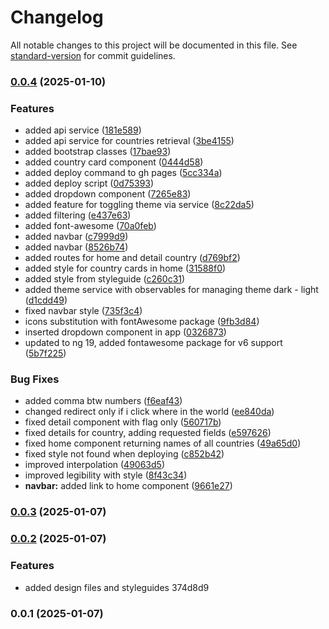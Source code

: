 # Changelog

All notable changes to this project will be documented in this file. See [standard-version](https://github.com/conventional-changelog/standard-version) for commit guidelines.

### [0.0.4](https://github.com/giorginogreg/rest-countries-api/compare/v0.0.3...v0.0.4) (2025-01-10)


### Features

* added api service ([181e589](https://github.com/giorginogreg/rest-countries-api/commit/181e5896348da16c1606154ec2b6ff9a9693f277))
* added api service for countries retrieval ([3be4155](https://github.com/giorginogreg/rest-countries-api/commit/3be415572c01f90b4784cb7dd265710d53aaa4a0))
* added bootstrap classes ([17bae93](https://github.com/giorginogreg/rest-countries-api/commit/17bae93e7ceb23417168d658fcb2d8c6696886ec))
* added country card component ([0444d58](https://github.com/giorginogreg/rest-countries-api/commit/0444d5877ba557faca221a6113b63df660486a23))
* added deploy command to gh pages ([5cc334a](https://github.com/giorginogreg/rest-countries-api/commit/5cc334ac581c39b7089915e343effea2ff899485))
* added deploy script ([0d75393](https://github.com/giorginogreg/rest-countries-api/commit/0d75393bbc5b30f2d2c04f3c4a8c6c8d0dcf3bb8))
* added dropdown component ([7265e83](https://github.com/giorginogreg/rest-countries-api/commit/7265e83b4488d7f9584ac6b8948a4fcc7dd4e2c5))
* added feature for toggling theme via service ([8c22da5](https://github.com/giorginogreg/rest-countries-api/commit/8c22da5492e8922b481bc7f5c3639864f3412282))
* added filtering ([e437e63](https://github.com/giorginogreg/rest-countries-api/commit/e437e63cc9915e94cf00ebc91b832b613cb25471))
* added font-awesome ([70a0feb](https://github.com/giorginogreg/rest-countries-api/commit/70a0feb13ce8abdf429271ede90bcef48bfefea3))
* added navbar ([c7999d9](https://github.com/giorginogreg/rest-countries-api/commit/c7999d90868ed2afe477f7813e4b3fd75f920d3c))
* added navbar ([8526b74](https://github.com/giorginogreg/rest-countries-api/commit/8526b748f16b3c74bf9aa71f02b3e686fef2af2c))
* added routes for home and detail country ([d769bf2](https://github.com/giorginogreg/rest-countries-api/commit/d769bf2d7f49fae9fe707735f7ed21f4eec52edc))
* added style for country cards in home ([31588f0](https://github.com/giorginogreg/rest-countries-api/commit/31588f07a691f88cebb03237b11ec2a338ad5460))
* added style from styleguide ([c260c31](https://github.com/giorginogreg/rest-countries-api/commit/c260c318fa7791c5fd4b0c98f717db5bdbf47fd2))
* added theme service with observables for managing theme dark - light ([d1cdd49](https://github.com/giorginogreg/rest-countries-api/commit/d1cdd49a4c48661bfbc97a6db7bc0b18706be195))
* fixed navbar style ([735f3c4](https://github.com/giorginogreg/rest-countries-api/commit/735f3c4de0c64321199dc2af4f731d8f95efb254))
* icons substitution with fontAwesome package ([9fb3d84](https://github.com/giorginogreg/rest-countries-api/commit/9fb3d8485b30aeeb28633e22dfa929a740b3d33d))
* inserted dropdown component in app ([0326873](https://github.com/giorginogreg/rest-countries-api/commit/0326873d69bfbb4616642eefdd1150cfb7ab24ee))
* updated to ng 19, added fontawesome package for v6 support ([5b7f225](https://github.com/giorginogreg/rest-countries-api/commit/5b7f2253808aa52ae82a534b7388973c2eba8028))


### Bug Fixes

* added comma btw numbers ([f6eaf43](https://github.com/giorginogreg/rest-countries-api/commit/f6eaf43bd0dae685aaf27c3bbe589de3ed5b0dfd))
* changed redirect only if i click where in the world ([ee840da](https://github.com/giorginogreg/rest-countries-api/commit/ee840da713488398a6e34651eeb444bff895cf5a))
* fixed detail component with flag only ([560717b](https://github.com/giorginogreg/rest-countries-api/commit/560717b4f5f46f21d40cafc2af278d7f037ce0e3))
* fixed details for country, adding requested fields ([e597626](https://github.com/giorginogreg/rest-countries-api/commit/e597626554fcc0282f875f478d4db4acbba7a38e))
* fixed home component returning names of all countries ([49a65d0](https://github.com/giorginogreg/rest-countries-api/commit/49a65d0387d544c61aa9da5e3512fda1abb996fe))
* fixed style not found when deploying ([c852b42](https://github.com/giorginogreg/rest-countries-api/commit/c852b427c7699c0a0ea6a92679dec713a68273e5))
* improved interpolation ([49063d5](https://github.com/giorginogreg/rest-countries-api/commit/49063d52a5bb5f831450878311a863fda7c9c44d))
* improved legibility with style ([8f43c34](https://github.com/giorginogreg/rest-countries-api/commit/8f43c343d46195da4183ccabf4d021dd9d032a91))
* **navbar:** added link to home component ([9661e27](https://github.com/giorginogreg/rest-countries-api/commit/9661e27a5a8eaa56d10c0d789225e69b70aa69e3))

### [0.0.3](///compare/v0.0.2...v0.0.3) (2025-01-07)

### [0.0.2](///compare/v0.0.1...v0.0.2) (2025-01-07)


### Features

* added design files and styleguides 374d8d9

### 0.0.1 (2025-01-07)
